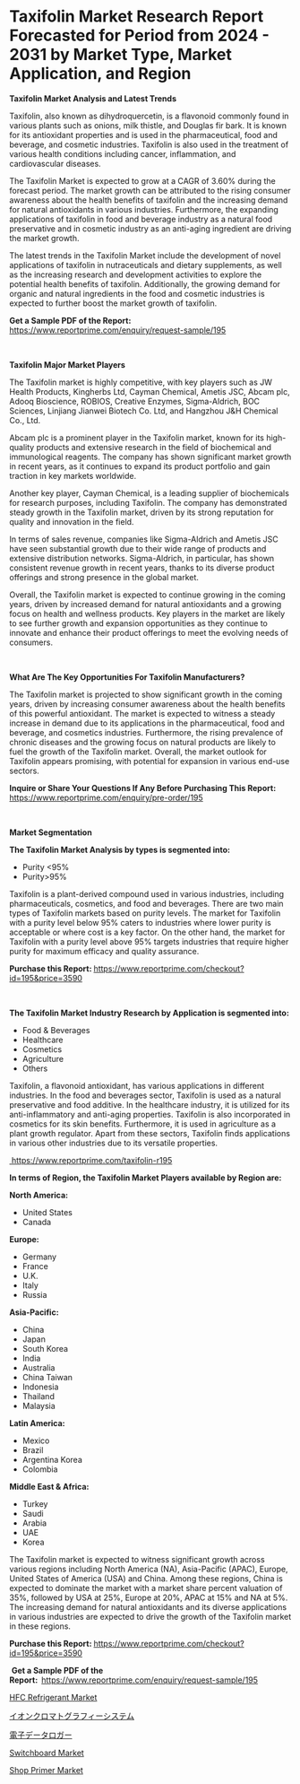 <p><h1>Taxifolin Market Research Report Forecasted for Period from 2024 -  2031 by Market Type, Market Application, and Region</h1></p><p><strong>Taxifolin Market Analysis and Latest Trends</strong></p>
<p><p>Taxifolin, also known as dihydroquercetin, is a flavonoid commonly found in various plants such as onions, milk thistle, and Douglas fir bark. It is known for its antioxidant properties and is used in the pharmaceutical, food and beverage, and cosmetic industries. Taxifolin is also used in the treatment of various health conditions including cancer, inflammation, and cardiovascular diseases.</p><p>The Taxifolin Market is expected to grow at a CAGR of 3.60% during the forecast period. The market growth can be attributed to the rising consumer awareness about the health benefits of taxifolin and the increasing demand for natural antioxidants in various industries. Furthermore, the expanding applications of taxifolin in food and beverage industry as a natural food preservative and in cosmetic industry as an anti-aging ingredient are driving the market growth.</p><p>The latest trends in the Taxifolin Market include the development of novel applications of taxifolin in nutraceuticals and dietary supplements, as well as the increasing research and development activities to explore the potential health benefits of taxifolin. Additionally, the growing demand for organic and natural ingredients in the food and cosmetic industries is expected to further boost the market growth of taxifolin.</p></p>
<p><strong>Get a Sample PDF of the Report:&nbsp;</strong> <a href="https://www.reportprime.com/enquiry/request-sample/195">https://www.reportprime.com/enquiry/request-sample/195</a></p>
<p>&nbsp;</p>
<p><strong>Taxifolin Major Market Players</strong></p>
<p><p>The Taxifolin market is highly competitive, with key players such as JW Health Products, Kingherbs Ltd, Cayman Chemical, Ametis JSC, Abcam plc, Adooq Bioscience, ROBIOS, Creative Enzymes, Sigma-Aldrich, BOC Sciences, Linjiang Jianwei Biotech Co. Ltd, and Hangzhou J&H Chemical Co., Ltd.</p><p>Abcam plc is a prominent player in the Taxifolin market, known for its high-quality products and extensive research in the field of biochemical and immunological reagents. The company has shown significant market growth in recent years, as it continues to expand its product portfolio and gain traction in key markets worldwide.</p><p>Another key player, Cayman Chemical, is a leading supplier of biochemicals for research purposes, including Taxifolin. The company has demonstrated steady growth in the Taxifolin market, driven by its strong reputation for quality and innovation in the field.</p><p>In terms of sales revenue, companies like Sigma-Aldrich and Ametis JSC have seen substantial growth due to their wide range of products and extensive distribution networks. Sigma-Aldrich, in particular, has shown consistent revenue growth in recent years, thanks to its diverse product offerings and strong presence in the global market.</p><p>Overall, the Taxifolin market is expected to continue growing in the coming years, driven by increased demand for natural antioxidants and a growing focus on health and wellness products. Key players in the market are likely to see further growth and expansion opportunities as they continue to innovate and enhance their product offerings to meet the evolving needs of consumers.</p></p>
<p>&nbsp;</p>
<p><strong>What Are The Key Opportunities For Taxifolin Manufacturers?</strong></p>
<p><p>The Taxifolin market is projected to show significant growth in the coming years, driven by increasing consumer awareness about the health benefits of this powerful antioxidant. The market is expected to witness a steady increase in demand due to its applications in the pharmaceutical, food and beverage, and cosmetics industries. Furthermore, the rising prevalence of chronic diseases and the growing focus on natural products are likely to fuel the growth of the Taxifolin market. Overall, the market outlook for Taxifolin appears promising, with potential for expansion in various end-use sectors.</p></p>
<p><strong>Inquire or Share Your Questions If Any Before Purchasing This Report:</strong> <a href="https://www.reportprime.com/enquiry/pre-order/195">https://www.reportprime.com/enquiry/pre-order/195</a></p>
<p>&nbsp;</p>
<p><strong>Market Segmentation</strong></p>
<p><strong>The Taxifolin Market Analysis by types is segmented into:</strong></p>
<p><ul><li>Purity <95%</li><li>Purity>95%</li></ul></p>
<p><p>Taxifolin is a plant-derived compound used in various industries, including pharmaceuticals, cosmetics, and food and beverages. There are two main types of Taxifolin markets based on purity levels. The market for Taxifolin with a purity level below 95% caters to industries where lower purity is acceptable or where cost is a key factor. On the other hand, the market for Taxifolin with a purity level above 95% targets industries that require higher purity for maximum efficacy and quality assurance.</p></p>
<p><strong>Purchase this Report:&nbsp;</strong><a href="https://www.reportprime.com/checkout?id=195&price=3590">https://www.reportprime.com/checkout?id=195&price=3590</a></p>
<p>&nbsp;</p>
<p><strong>The Taxifolin Market Industry Research by Application is segmented into:</strong></p>
<p><ul><li>Food & Beverages</li><li>Healthcare</li><li>Cosmetics</li><li>Agriculture</li><li>Others</li></ul></p>
<p><p>Taxifolin, a flavonoid antioxidant, has various applications in different industries. In the food and beverages sector, Taxifolin is used as a natural preservative and food additive. In the healthcare industry, it is utilized for its anti-inflammatory and anti-aging properties. Taxifolin is also incorporated in cosmetics for its skin benefits. Furthermore, it is used in agriculture as a plant growth regulator. Apart from these sectors, Taxifolin finds applications in various other industries due to its versatile properties.</p></p>
<p><a href="https://www.reportprime.com/taxifolin-r195">&nbsp;https://www.reportprime.com/taxifolin-r195</a></p>
<p><strong>In terms of Region, the Taxifolin Market Players available by Region are:</strong></p>
<p>
    <p> <strong> North America: </strong>
        <ul>
            <li>United States</li>
            <li>Canada</li>
        </ul>
        </p> 
    <p> <strong> Europe: </strong>
        <ul>
            <li>Germany</li>
            <li>France</li>
            <li>U.K.</li>
            <li>Italy</li>
            <li>Russia</li>
        </ul>
        </p> 
    <p> <strong> Asia-Pacific: </strong>
        <ul>
            <li>China</li>
            <li>Japan</li>
            <li>South Korea</li>
            <li>India</li>
            <li>Australia</li>
            <li>China Taiwan</li>
            <li>Indonesia</li>
            <li>Thailand</li>
            <li>Malaysia</li>
        </ul>
        </p> 
    <p> <strong> Latin America: </strong>
        <ul>
            <li>Mexico</li>
            <li>Brazil</li>
            <li>Argentina Korea</li>
            <li>Colombia</li>
        </ul>
        </p> 
    <p> <strong> Middle East & Africa: </strong>
        <ul>
            <li>Turkey</li>
            <li>Saudi</li>
            <li>Arabia</li>
            <li>UAE</li>
            <li>Korea</li>
        </ul>
    </p>
    </p>
<p><p>The Taxifolin market is expected to witness significant growth across various regions including North America (NA), Asia-Pacific (APAC), Europe, United States of America (USA) and China. Among these regions, China is expected to dominate the market with a market share percent valuation of 35%, followed by USA at 25%, Europe at 20%, APAC at 15% and NA at 5%. The increasing demand for natural antioxidants and its diverse applications in various industries are expected to drive the growth of the Taxifolin market in these regions.</p></p>
<p><strong>Purchase this Report: </strong><a href="https://www.reportprime.com/checkout?id=195&price=3590">https://www.reportprime.com/checkout?id=195&price=3590</a></p>
<p>&nbsp;<strong>Get a Sample PDF of the Report:&nbsp;&nbsp;</strong><a href="https://www.reportprime.com/enquiry/request-sample/195">https://www.reportprime.com/enquiry/request-sample/195</a></p>
<p><strong></strong></p>
<p><p><a href="https://github.com/seekum/Market-Research-Report-List-2/blob/main/hfc-refrigerant-market.md">HFC Refrigerant Market</a></p><p><a href="https://github.com/NovaStamm2023/Market-Research-Report-List-1/blob/main/147241269852.md">イオンクロマトグラフィーシステム</a></p><p><a href="https://github.com/JerelSchulit20231/Market-Research-Report-List-1/blob/main/406336069853.md">電子データロガー</a></p><p><a href="https://www.linkedin.com/pulse/switchboard-market-exploring-share-trends-future-growth-ptsrc">Switchboard Market</a></p><p><a href="https://github.com/nancykennedykellievqfqt2/Market-Research-Report-List-2/blob/main/shop-primer-market.md">Shop Primer Market</a></p></p>